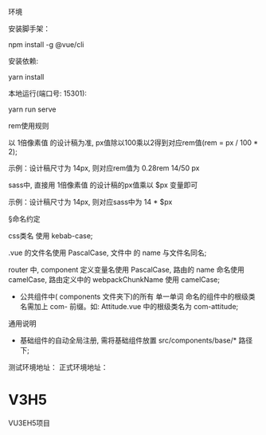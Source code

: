环境


安装脚手架：


npm install -g @vue/cli


安装依赖:


yarn install


本地运行(端口号: 15301):


yarn run serve



rem使用规则


以 1倍像素值 的设计稿为准, px值除以100乘以2得到对应rem值(rem = px / 100 * 2);


示例：设计稿尺寸为 14px, 则对应rem值为 0.28rem
14/50 px


sass中, 直接用 1倍像素值 的设计稿的px值乘以 $px 变量即可


示例：设计稿尺寸为 14px, 则对应sass中为 14 * $px






§命名约定



css类名 使用 kebab-case;

.vue 的文件名使用 PascalCase, 文件中 的 name 与文件名同名;

router 中, component 定义变量名使用 PascalCase, 路由的 name 命名使用 camelCase, 路由定义中的 webpackChunkName 使用 camelCase;



- 公共组件中( components 文件夹下)的所有 单一单词 命名的组件中的根级类名需加上 com- 前缀。如: Attitude.vue 中的根级类名为 com-attitude;


通用说明


- 基础组件的自动全局注册, 需将基础组件放置 src/components/base/* 路径下;


测试环境地址：
正式环境地址： 
# V3H5

VU3EH5项目
